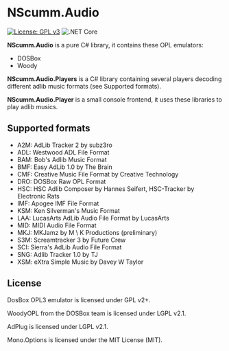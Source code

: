 # NScumm.Audio
[![License: GPL v3](https://img.shields.io/badge/License-GPL%20v3-blue.svg)](https://www.gnu.org/licenses/gpl-3.0)
![.NET Core](https://github.com/scemino/NScumm.Audio/workflows/.NET%20Core/badge.svg)

**NScumm.Audio** is a pure C# library, it contains these OPL emulators:

* DOSBox
* Woody

**NScumm.Audio.Players** is a C# library containing several players decoding different adlib music formats (see Supported formats).

**NScumm.Audio.Player** is a small console frontend, it uses these libraries to play adlib musics.

## Supported formats

* A2M: AdLib Tracker 2 by subz3ro
* ADL: Westwood ADL File Format
* BAM: Bob's Adlib Music Format
* BMF: Easy AdLib 1.0 by The Brain
* CMF: Creative Music File Format by Creative Technology
* DRO: DOSBox Raw OPL Format
* HSC: HSC Adlib Composer by Hannes Seifert, HSC-Tracker by Electronic Rats
* IMF: Apogee IMF File Format
* KSM: Ken Silverman's Music Format
* LAA: LucasArts AdLib Audio File Format by LucasArts
* MID: MIDI Audio File Format
* MKJ: MKJamz by M \ K Productions (preliminary)
* S3M: Screamtracker 3 by Future Crew
* SCI: Sierra's AdLib Audio File Format
* SNG: Adlib Tracker 1.0 by TJ
* XSM: eXtra Simple Music by Davey W Taylor

## License

DosBox OPL3 emulator is licensed under GPL v2+.

WoodyOPL from the DOSBox team is licensed under LGPL v2.1.

AdPlug is licensed under LGPL v2.1.

Mono.Options is licensed under the MIT License (MIT).
